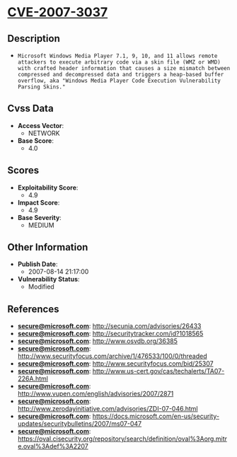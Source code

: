 
# [CVE-2007-3037](http://secunia.com/advisories/26433)

## Description

- `Microsoft Windows Media Player 7.1, 9, 10, and 11 allows remote attackers to execute arbitrary code via a skin file (WMZ or WMD) with crafted header information that causes a size mismatch between compressed and decompressed data and triggers a heap-based buffer overflow, aka "Windows Media Player Code Execution Vulnerability Parsing Skins."`

## Cvss Data

- **Access Vector**:
  - NETWORK
- **Base Score**:
  - 4.0

## Scores

- **Exploitability Score**:
  - 4.9
- **Impact Score**:
  - 4.9
- **Base Severity**:
  - MEDIUM

## Other Information

- **Publish Date**:
  - 2007-08-14 21:17:00
- **Vulnerability Status**:
  - Modified

## References

- **secure@microsoft.com**: http://secunia.com/advisories/26433
- **secure@microsoft.com**: http://securitytracker.com/id?1018565
- **secure@microsoft.com**: http://www.osvdb.org/36385
- **secure@microsoft.com**: http://www.securityfocus.com/archive/1/476533/100/0/threaded
- **secure@microsoft.com**: http://www.securityfocus.com/bid/25307
- **secure@microsoft.com**: http://www.us-cert.gov/cas/techalerts/TA07-226A.html
- **secure@microsoft.com**: http://www.vupen.com/english/advisories/2007/2871
- **secure@microsoft.com**: http://www.zerodayinitiative.com/advisories/ZDI-07-046.html
- **secure@microsoft.com**: https://docs.microsoft.com/en-us/security-updates/securitybulletins/2007/ms07-047
- **secure@microsoft.com**: https://oval.cisecurity.org/repository/search/definition/oval%3Aorg.mitre.oval%3Adef%3A2207
